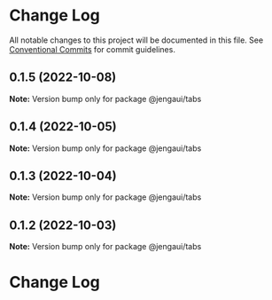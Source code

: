 # Change Log

All notable changes to this project will be documented in this file.
See [Conventional Commits](https://conventionalcommits.org) for commit guidelines.

## 0.1.5 (2022-10-08)

**Note:** Version bump only for package @jengaui/tabs

## 0.1.4 (2022-10-05)

**Note:** Version bump only for package @jengaui/tabs

## 0.1.3 (2022-10-04)

**Note:** Version bump only for package @jengaui/tabs

## 0.1.2 (2022-10-03)

**Note:** Version bump only for package @jengaui/tabs

# Change Log
